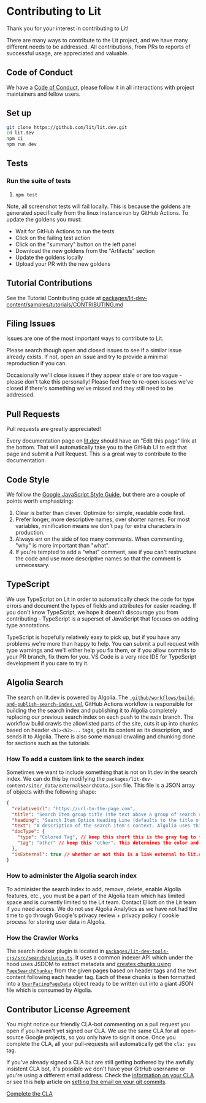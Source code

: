 # Contributing to Lit

Thank you for your interest in contributing to Lit!

There are many ways to contribute to the Lit project, and we have many different needs to be addressed. All contributions, from PRs to reports of successful usage, are appreciated and valuable.

## Code of Conduct

We have a [Code of Conduct](https://github.com/lit/lit/blob/main/CODE_OF_CONDUCT.md), please follow it in all interactions with project maintainers and fellow users.

## Set up

```bash
git clone https://github.com/lit/lit.dev.git
cd lit.dev
npm ci
npm run dev
```

## Tests

### Run the suite of tests

1. `npm test`

Note, all screenshot tests will fail locally. This is because the goldens are generated specifically from the linux instance run by GitHub Actions. To update the goldens you must:

- Wait for GitHub Actions to run the tests
- Click on the failing test action
- Click on the "summary" button on the left panel
- Download the new goldens from the "Artifacts" section
- Update the goldens locally
- Upload your PR with the new goldens

## Tutorial Contributions

See the Tutorial Contributing guide at [packages/lit-dev-content/samples/tutorials/CONTRIBUTING.md](./packages/lit-dev-content/samples/tutorials/CONTRIBUTING.md)

## Filing Issues

Issues are one of the most important ways to contribute to Lit.

Please search though open and closed issues to see if a similar issue already exists. If not, open an issue and try to provide a minimal reproduction if you can.

Occasionally we'll close issues if they appear stale or are too vague - please don't take this personally! Please feel free to re-open issues we've closed if there's something we've missed and they still need to be addressed.

## Pull Requests

Pull requests are greatly appreciated!

Every documentation page on [lit.dev](https://lit.dev) should have an "Edit this page" link at the bottom. That will automatically take you to the GitHub UI to edit that page and submit a Pull Request. This is a great way to contribute to the documentation.

## Code Style

We follow the [Google JavaScript Style Guide](https://google.github.io/styleguide/jsguide.html), but there are a couple of points worth emphasizing:

1.  Clear is better than clever. Optimize for simple, readable code first.
2.  Prefer longer, more descriptive names, over shorter names. For most variables, minification means we don't pay for extra characters in production.
3.  Always err on the side of too many comments. When commenting, "why" is more important than "what".
4.  If you're tempted to add a "what" comment, see if you can't restructure the code and use more descriptive names so that the comment is unnecessary.

## TypeScript

We use TypeScript on Lit in order to automatically check the code for type errors and document the types of fields and attributes for easier reading. If you don't know TypeScript, we hope it doesn't discourage you from contributing - TypeScript is a superset of JavaScript that focuses on adding type annotations.

TypeScript is hopefully relatively easy to pick up, but if you have any problems we're more than happy to help. You can submit a pull request with type warnings and we'll either help you fix them, or if you allow commits to your PR branch, fix them for you. VS Code is a very nice IDE for TypeScript development if you care to try it.

## Algolia Search

The search on lit.dev is powered by Algolia. The [`.github/workflows/build-and-publish-search-index.yml`](./.github/workflows/build-and-publish-search-index.yml) GitHub Actions workflow is responsible for building the the search index and publishing it to Algolia completely replacing our previous search index on each push to the `main` branch. The workflow build crawls the allowlisted parts of the site, cuts it up into chunks based on header `<h1><h2>...` tags, gets its content as its description, and sends it to Algolia. There is also some manual crwaling and chunking done for sections such as the tutorials.

### How To add a custom link to the search index

Sometimes we want to include something that is not on lit.dev in the search index. We can do this by modifying the `packages/lit-dev-content/site/_data/externalSearchData.json` file. This file is a JSON array of objects with the following shape:

```json
{
  "relativeUrl": "https://url-to-the-page.com",
  "title": "Search Item group title (the text above a group of search results)",
  "heading": "Search Item Option Heading Line (defaults to the title of the page if this is empty string but must be defined)",
  "text": "A description of the search item's context. Algolia uses this as well to ",
  "docType": {
    "type": "Colored Tag", // keep this short this is the gray tag to the right of the group title
    "tag": "other" // keep this "other". This determines the color and other defaults to gray
  },
  "isExternal": true // whether or not this is a link external to lit.dev and should have the external link icon
}
```

### How to administer the Algolia search index

To administer the search index to add, remove, delete, enable Algolia features, etc., you must be a part of the Algolia team which has limited space and is currently limited to the Lit team. Contact Elliott on the Lit team if you need access. We do not use Algolia Analytics as we have not had the time to go through Google's privacy review + privacy policy / cookie process for storing user data in Algolia.

### How the Crawler Works

The search indexer plugin is located in [`packages/lit-dev-tools-cjs/src/search/plugin.ts`](./packages/lit-dev-tools-cjs/src/search/plugin.ts). It uses a common indexer API which under the hood uses JSDOM to extract metadata and [creates chunks using `PageSearchChunker`](./packages/lit-dev-tools-cjs/src/search/indexers/PageSearchChunker.ts) from the given pages based on header tags and the text content following each header tag. Each of these chunks is then formatted into a [`UserFacingPageData`](./packages/lit-dev-tools-cjs/src/search/plugin.ts#L40) object ready to be written out into a giant JSON file which is consumed by Algolia.

## Contributor License Agreement

You might notice our friendly CLA-bot commenting on a pull request you open if you haven't yet signed our CLA. We use the same CLA for all open-source Google projects, so you only have to sign it once. Once you complete the CLA, all your pull-requests will automatically get the `cla: yes` tag.

If you've already signed a CLA but are still getting bothered by the awfully insistent CLA bot, it's possible we don't have your GitHub username or you're using a different email address. Check the [information on your CLA](https://cla.developers.google.com/clas) or see this help article on [setting the email on your git commits](https://help.github.com/articles/setting-your-email-in-git/).

[Complete the CLA](https://cla.developers.google.com/clas)

